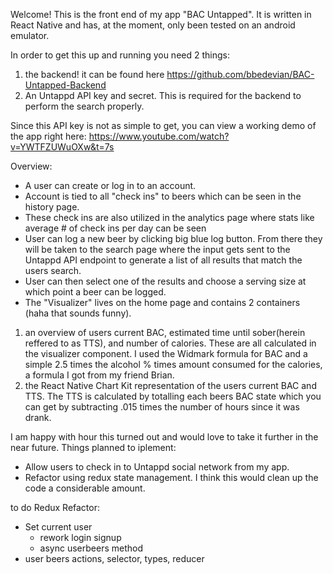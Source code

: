 Welcome! 
This is the front end of my app "BAC Untapped".
It is written in React Native and has, at the moment, only been tested on an android emulator. 

In order to get this up and running you need 2 things:
1) the backend! it can be found here https://github.com/bbedevian/BAC-Untapped-Backend
2) An Untappd API key and secret. This is required for the backend to perform the search properly.

Since this API key is not as simple to get, you can view a working demo of the app right here: https://www.youtube.com/watch?v=YWTFZUWuOXw&t=7s

Overview:
- A user can create or log in to an account.
- Account is tied to all "check ins" to beers which can be seen in the history page.
- These check ins are also utilized in the analytics page where stats like average # of check ins per day can be seen
- User can log a new beer by clicking big blue log button. From there they will be taken to the search page where the input gets sent to the Untappd API endpoint to generate a list of all results that match the users search.
- User can then select one of the results and choose a serving size at which point a beer can be logged. 
- The "Visualizer" lives on the home page and contains 2 containers (haha that sounds funny).
1) an overview of users current BAC, estimated time until sober(herein reffered to as TTS), and number of calories. These are all calculated in the visualizer component. I used the Widmark formula for BAC and a simple 2.5 times the alcohol % times amount consumed for the calories, a formula I got from my friend Brian.
2) the React Native Chart Kit representation of the users current BAC and TTS. 
The TTS is calculated by totalling each beers BAC state which you can get by subtracting .015 times the number of hours since it was drank. 

I am happy with hour this turned out and would love to take it further in the near future. 
Things planned to iplement: 
- Allow users to check in to Untappd social network from my app. 
- Refactor using redux state management. I think this would clean up the code a considerable amount. 


to do Redux Refactor: 
- Set current user 
    - rework login signup 
    - async userbeers method 
- user beers actions, selector, types, reducer